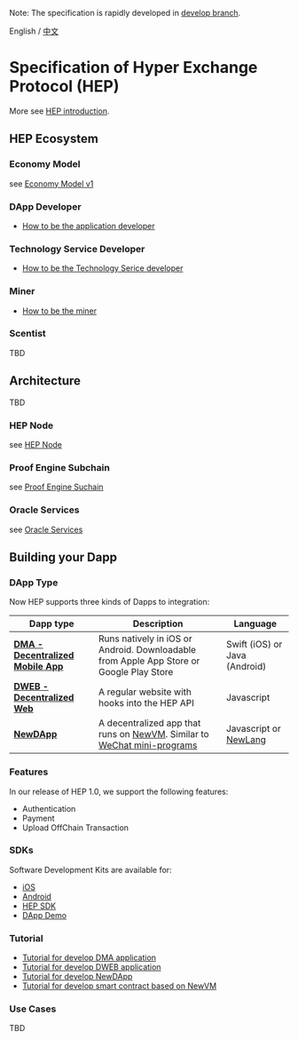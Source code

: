 Note: The specification is rapidly developed in [develop branch](tree/develop).

English / [中文](README_cn.md)


# Specification of Hyper Exchange Protocol (HEP)

More see [HEP introduction](HEP-intro.md).

## HEP Ecosystem

### Economy Model

see [Economy Model v1](economy-model-v1.md)

### DApp Developer
* [How to be the application developer](DApp-Process.md)

### Technology Service Developer
* [How to be the Technology Serice developer](tech-service-developer.md)

### Miner
* [How to be the miner](miner.md)

### Scentist
TBD

## Architecture

TBD

### HEP Node

see [HEP Node](hep-node/README.md)

### Proof Engine Subchain

see [Proof Engine Suchain](proof-engine-subchain/README.md)

### Oracle Services

see [Oracle Services](oracle/README.md)

## Building your Dapp

### DApp Type 

Now HEP supports three kinds of Dapps to integration:

| Dapp type                      | Description                                                                                                                                  | Language                      |
| ---                            | ---                                                                                                                                          | ---                           |
| **[DMA - Decentralized Mobile App](DMA.md)**           | Runs natively in iOS or Android. Downloadable from Apple App Store or Google Play Store                                                      | Swift (iOS) or Java (Android) |
| **[DWEB - Decentralized Web](DWEB.md)**                 | A regular website with hooks into the HEP API                                                                                             | Javascript                    |
| **[NewDApp](NewDApp.md)** | A decentralized app that runs on [NewVM](NewVM.md). Similar to [WeChat mini-programs](https://walkthechat.com/wechat-mini-programs-simple-introduction/) | Javascript or [NewLang](NewLang.md)                    |

### Features 

In our release of HEP 1.0, we support the following features:

* Authentication
* Payment
* Upload OffChain Transaction


### SDKs

Software Development Kits are available for:

* [iOS](http://cocoapods.org/pods/NewPaySDK-iOS)
* [Android](https://github.com/newtonproject/NewPaySDK-Android)
* [HEP SDK](https://github.com/newtonproject/hep-sdk)
* [DApp Demo](https://github.com/newtonproject/dapp_demo)

### Tutorial
* [Tutorial for develop DMA application](tutorial/tutorial-dma.md)
* [Tutorial for develop DWEB application](tutorial/tutorial-dweb.md)
* [Tutorial for develop NewDApp](tutorial/tutorial-newdapp.md)
* [Tutorial for develop smart contract based on NewVM](tutorial/tutorial-smart-contract.md)

### Use Cases

TBD
